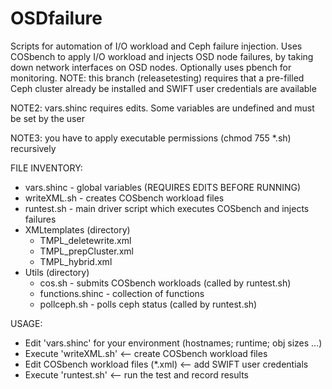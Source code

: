 # OSDfailure
Scripts for automation of I/O workload and Ceph failure injection.
Uses COSbench to apply I/O workload and injects OSD node failures, by taking down
network interfaces on OSD nodes.
Optionally uses pbench for monitoring.
NOTE: this branch (releasetesting) requires that a pre-filled Ceph cluster already
      be installed and SWIFT user credentials are available

NOTE2: vars.shinc requires edits. Some variables are undefined and must be set by the user

NOTE3: you have to apply executable permissions (chmod 755 *.sh) recursively

FILE INVENTORY:
* vars.shinc - global variables (REQUIRES EDITS BEFORE RUNNING)
* writeXML.sh - creates COSbench workload files
* runtest.sh - main driver script which executes COSbench and injects failures
* XMLtemplates (directory)
  * TMPL_deletewrite.xml
  * TMPL_prepCluster.xml
  * TMPL_hybrid.xml
* Utils (directory)
  * cos.sh - submits COSbench workloads (called by runtest.sh)
  * functions.shinc - collection of functions
  * pollceph.sh - polls ceph status (called by runtest.sh)

USAGE:
* Edit 'vars.shinc' for your environment (hostnames; runtime; obj sizes ...)
* Execute 'writeXML.sh'    <-- create COSbench workload files
* Edit COSbench workload files (*.xml) <-- add SWIFT user credentials
* Execute 'runtest.sh'    <-- run the test and record results
